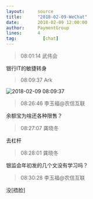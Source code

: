 ```yaml
---
layout:     source 
title:      "2018-02-09-WeChat"
date:       2018-02-09 12:00:00
author:     PaymentGroup
lines:      4 
tag:		  [chat]
---
```

> 08:01:14  武伟会  
   
银行IT的敏捷转身  
   
> 08:09:37  Ark  
   
![2018-02-09 08:09:37](http://static.cocolian.org/img/201802/20180209_080937.png) 
   
> 08:26:46  李玉福@农信互联  
   
余额宝为啥还各种限售？  
   
> 08:27:07  龚晓冬  
   
去杠杆  
   
> 08:28:01  龚晓冬  
   
银监会年初发的几个文没有学习吗？  
   
> 08:30:28  李玉福@农信互联  
   
没[捂脸]  
   

